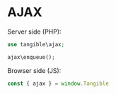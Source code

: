 # AJAX

Server side (PHP):

```php
use tangible\ajax;

ajax\enqueue();
```

Browser side (JS):

```js
const { ajax } = window.Tangible
```
